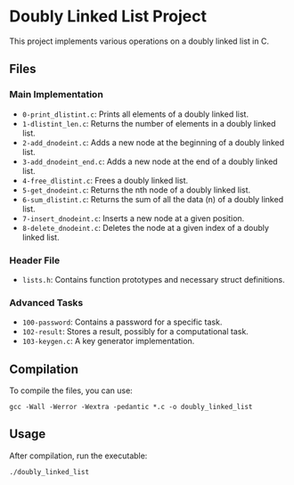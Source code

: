 # Doubly Linked List Project

This project implements various operations on a doubly linked list in C.

## Files

### Main Implementation

- `0-print_dlistint.c`: Prints all elements of a doubly linked list.
- `1-dlistint_len.c`: Returns the number of elements in a doubly linked list.
- `2-add_dnodeint.c`: Adds a new node at the beginning of a doubly linked list.
- `3-add_dnodeint_end.c`: Adds a new node at the end of a doubly linked list.
- `4-free_dlistint.c`: Frees a doubly linked list.
- `5-get_dnodeint.c`: Returns the nth node of a doubly linked list.
- `6-sum_dlistint.c`: Returns the sum of all the data (n) of a doubly linked list.
- `7-insert_dnodeint.c`: Inserts a new node at a given position.
- `8-delete_dnodeint.c`: Deletes the node at a given index of a doubly linked list.

### Header File

- `lists.h`: Contains function prototypes and necessary struct definitions.

### Advanced Tasks

- `100-password`: Contains a password for a specific task.
- `102-result`: Stores a result, possibly for a computational task.
- `103-keygen.c`: A key generator implementation.

## Compilation

To compile the files, you can use:

```
gcc -Wall -Werror -Wextra -pedantic *.c -o doubly_linked_list
```

## Usage

After compilation, run the executable:

```
./doubly_linked_list
```
